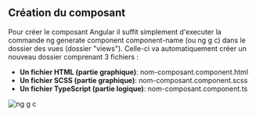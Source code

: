 ## Création du composant 

Pour créer le composant Angular il suffit simplement d'executer la commande ng generate component component-name (ou ng g c) dans le dossier des vues (dossier "views"). Celle-ci va automatiquement créer un nouveau dossier comprenant 3 fichiers :
* __Un fichier HTML (partie graphique)__: nom-composant.component.html
* __Un fichier SCSS (partie graphique)__: nom-composant.component.scss
* __Un fichier TypeScript (partie logique)__: nom-composant.component.ts

![ng g c](//ressources/pictures/creation_composant_angular.JPG "génération d'un nouveau composant Angular")
